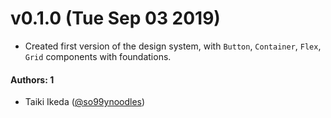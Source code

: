 # v0.1.0 (Tue Sep 03 2019)

- Created first version of the design system, with `Button`, `Container`, `Flex`, `Grid` components with foundations.

#### Authors: 1

- Taiki Ikeda ([@so99ynoodles](https://github.com/so99ynoodles))
